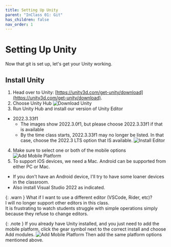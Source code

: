 ```yaml
---
title: Setting Up Unity
parent: "InClass 01: Git"
has_children: false
nav_order: 1
---
```


# Setting Up Unity

Now that git is set up, let's get your Unity working.

## Install Unity

1. Head over to Unity: [https://unity3d.com/get-unity/download](https://unity3d.com/get-unity/download).
2. Choose Unity Hub
![Download Unity](images/unity/downloadunity.jpg)
3. Run Unity Hub and install our version of Unity Editor
* 2022.3.33f1
    * The images show 2022.3.0f1, but please choose 2022.3.33f1 if that is available
    * By the time class starts, 2022.3.33f1 may no longer be listed. In that case, choose the 2022.3 LTS option that IS available.
![Install Editor](images/unity/installeditor.jpg)
4. Make sure to select one or both of the mobile options
![Add Mobile Platform](images/unity/mobilesupport01.jpg)
5. To support iOS devices, we need a Mac. Android can be supported from either PC or Mac.
* If you don't have an Android device, I'll try to have some loaner devices in the classroom.
* Also install Visual Studio 2022 as indicated.
 
{: .warn }
What if I want to use a different editor (VSCode, Rider, etc)?\
I will no longer support other editors in this class.\
It is frustrating to watch students struggle with simple operations simply because they refuse to change editors.

{: .note }
If you already have Unity installed, and you just need to add the mobile platform, click the gear symbol
next to the correct install and choose Add modules.
![Add Mobile Platform](images/unity/mobilesupport02.jpg)
Then add the same platform options mentioned above.
